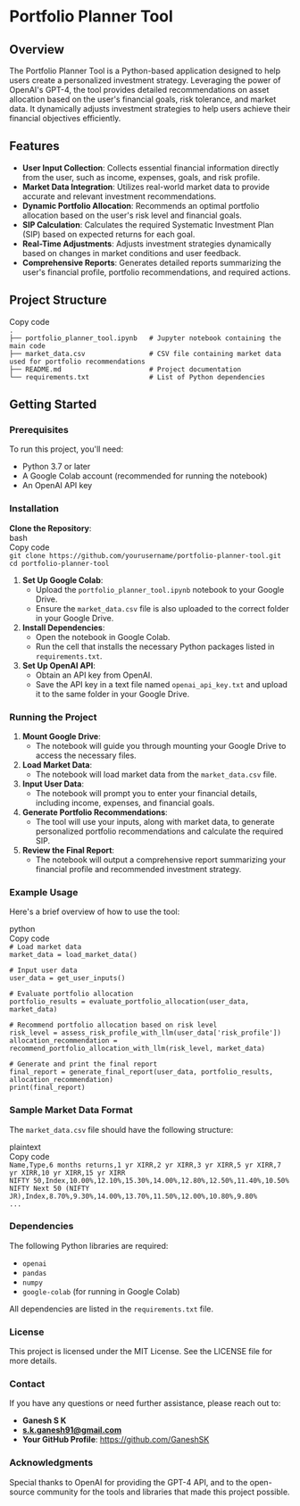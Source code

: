 # **Portfolio Planner Tool**

## **Overview**

The Portfolio Planner Tool is a Python-based application designed to help users create a personalized investment strategy. Leveraging the power of OpenAI's GPT-4, the tool provides detailed recommendations on asset allocation based on the user's financial goals, risk tolerance, and market data. It dynamically adjusts investment strategies to help users achieve their financial objectives efficiently.

## **Features**

* **User Input Collection**: Collects essential financial information directly from the user, such as income, expenses, goals, and risk profile.  
* **Market Data Integration**: Utilizes real-world market data to provide accurate and relevant investment recommendations.  
* **Dynamic Portfolio Allocation**: Recommends an optimal portfolio allocation based on the user's risk level and financial goals.  
* **SIP Calculation**: Calculates the required Systematic Investment Plan (SIP) based on expected returns for each goal.  
* **Real-Time Adjustments**: Adjusts investment strategies dynamically based on changes in market conditions and user feedback.  
* **Comprehensive Reports**: Generates detailed reports summarizing the user's financial profile, portfolio recommendations, and required actions.

## **Project Structure**

Copy code  
`.`  
`├── portfolio_planner_tool.ipynb   # Jupyter notebook containing the main code`  
`├── market_data.csv                # CSV file containing market data used for portfolio recommendations`  
`├── README.md                      # Project documentation`  
`└── requirements.txt               # List of Python dependencies`

## **Getting Started**

### **Prerequisites**

To run this project, you'll need:

* Python 3.7 or later  
* A Google Colab account (recommended for running the notebook)  
* An OpenAI API key

### **Installation**

**Clone the Repository**:  
bash  
Copy code  
`git clone https://github.com/yourusername/portfolio-planner-tool.git`  
`cd portfolio-planner-tool`

1. **Set Up Google Colab**:  
   * Upload the `portfolio_planner_tool.ipynb` notebook to your Google Drive.  
   * Ensure the `market_data.csv` file is also uploaded to the correct folder in your Google Drive.  
2. **Install Dependencies**:  
   * Open the notebook in Google Colab.  
   * Run the cell that installs the necessary Python packages listed in `requirements.txt`.  
3. **Set Up OpenAI API**:  
   * Obtain an API key from OpenAI.  
   * Save the API key in a text file named `openai_api_key.txt` and upload it to the same folder in your Google Drive.

### **Running the Project**

1. **Mount Google Drive**:  
   * The notebook will guide you through mounting your Google Drive to access the necessary files.  
2. **Load Market Data**:  
   * The notebook will load market data from the `market_data.csv` file.  
3. **Input User Data**:  
   * The notebook will prompt you to enter your financial details, including income, expenses, and financial goals.  
4. **Generate Portfolio Recommendations**:  
   * The tool will use your inputs, along with market data, to generate personalized portfolio recommendations and calculate the required SIP.  
5. **Review the Final Report**:  
   * The notebook will output a comprehensive report summarizing your financial profile and recommended investment strategy.

### **Example Usage**

Here's a brief overview of how to use the tool:

python  
Copy code  
`# Load market data`  
`market_data = load_market_data()`

`# Input user data`  
`user_data = get_user_inputs()`

`# Evaluate portfolio allocation`  
`portfolio_results = evaluate_portfolio_allocation(user_data, market_data)`

`# Recommend portfolio allocation based on risk level`  
`risk_level = assess_risk_profile_with_llm(user_data['risk_profile'])`  
`allocation_recommendation = recommend_portfolio_allocation_with_llm(risk_level, market_data)`

`# Generate and print the final report`  
`final_report = generate_final_report(user_data, portfolio_results, allocation_recommendation)`  
`print(final_report)`

### **Sample Market Data Format**

The `market_data.csv` file should have the following structure:

plaintext  
Copy code  
`Name,Type,6 months returns,1 yr XIRR,2 yr XIRR,3 yr XIRR,5 yr XIRR,7 yr XIRR,10 yr XIRR,15 yr XIRR`  
`NIFTY 50,Index,10.00%,12.10%,15.30%,14.00%,12.80%,12.50%,11.40%,10.50%`  
`NIFTY Next 50 (NIFTY JR),Index,8.70%,9.30%,14.00%,13.70%,11.50%,12.00%,10.80%,9.80%`  
`...`

### **Dependencies**

The following Python libraries are required:

* `openai`  
* `pandas`  
* `numpy`  
* `google-colab` (for running in Google Colab)

All dependencies are listed in the `requirements.txt` file.

### **License**

This project is licensed under the MIT License. See the LICENSE file for more details.

### **Contact**

If you have any questions or need further assistance, please reach out to:

* **Ganesh S K**  
* **s.k.ganesh91@gmail.com**  
* **Your GitHub Profile**: https://github.com/GaneshSK

### **Acknowledgments**

Special thanks to OpenAI for providing the GPT-4 API, and to the open-source community for the tools and libraries that made this project possible.

